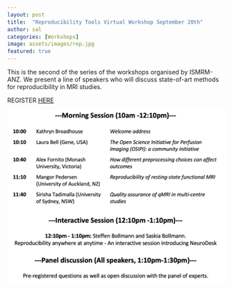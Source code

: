 ```yaml
---
layout: post
title:  "Reproducibility Tools Virtual Workshop September 20th"
author: sal
categories: [Workshops]
image: assets/images/rep.jpg
featured: true
---
```


This is the second of the series of the workshops organised by ISMRM-ANZ.
We present a line of speakers who will discuss state-of-art methods for reproducibility in MRI studies.

REGISTER <a href="https://www.w3schools.com"> HERE </a>

<img src="assets/images/prog.jpg" alt="Workshop Details">



